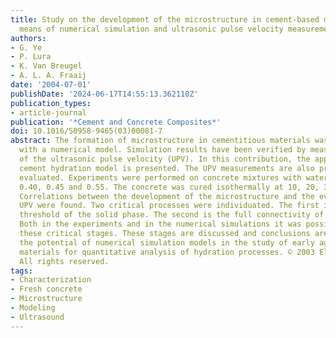 ```yaml
---
title: Study on the development of the microstructure in cement-based materials by
  means of numerical simulation and ultrasonic pulse velocity measurement
authors:
- G. Ye
- P. Lura
- K. Van Breugel
- A. L. A. Fraaij
date: '2004-07-01'
publishDate: '2024-06-17T14:55:13.362110Z'
publication_types:
- article-journal
publication: '*Cement and Concrete Composites*'
doi: 10.1016/S0958-9465(03)00081-7
abstract: The formation of microstructure in cementitious materials was simulated
  with a numerical model. Simulation results have been verified by measuring the evolution
  of the ultrasonic pulse velocity (UPV). In this contribution, the applied computer-based
  cement hydration model is presented. The UPV measurements are also presented and
  evaluated. Experiments were performed on concrete mixtures with water/cement ratio
  0.40, 0.45 and 0.55. The concrete was cured isothermally at 10, 20, 30 and 40°C.
  Correlations between the development of the microstructure and the evolution of
  UPV were found. Two critical processes were individuated. The first is the percolation
  threshold of the solid phase. The second is the full connectivity of the solid phase.
  Both in the experiments and in the numerical simulations it was possible to distinguish
  these critical stages. These stages are discussed and conclusions are drawn regarding
  the potential of numerical simulation models in the study of early age cementitious
  materials for quantitative analysis of hydration processes. © 2003 Elsevier Ltd.
  All rights reserved.
tags:
- Characterization
- Fresh concrete
- Microstructure
- Modeling
- Ultrasound
---
```

